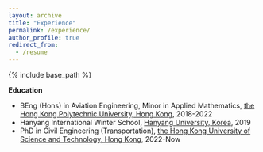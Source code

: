 ```yaml
---
layout: archive
title: "Experience"
permalink: /experience/
author_profile: true
redirect_from:
  - /resume
---
```


{% include base_path %}

**Education**
* BEng (Hons) in Aviation Engineering, Minor in Applied Mathematics, [the Hong Kong Polytechnic University, Hong Kong](https://www.polyu.edu.hk/), 2018-2022
* Hanyang International Winter School, [Hanyang University, Korea](https://www.hanyang.ac.kr/web/eng), 2019
* PhD in Civil Engineering (Transportation), [the Hong Kong University of Science and Technology, Hong Kong](https://www.ust.hk/home), 2022-Now
